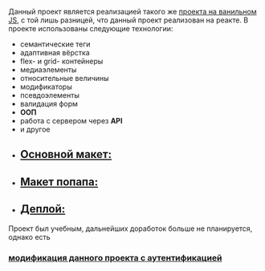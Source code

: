 Данный проект является реализацией такого же [проекта на ванильном JS](https://github.com/loki87by/mesto), с той лишь разницей, что данный проект реализован на реакте. 
В проекте использованы следующие технологии: 
* семантические теги 
* адаптивная вёрстка 
* flex- и grid- контейнеры 
* медиаэлементы 
* относительные величины 
* модификаторы 
* псевдоэлементы
* валидация форм
* **ООП**
* работа с сервером через **API**
* и другое 
* ## [Основной макет:](https://www.figma.com/file/bjyvbKKJN2naO0ucURl2Z0/JavaScript.-Sprint-5?node-id=0%3A1) 
* ## [Макет попапа:](https://www.figma.com/file/kRVLKwYG3d1HGLvh7JFWRT/JavaScript.-Sprint-6?node-id=0%3A1) 
* ## [Деплой:](https://loki87by.github.io/mesto-react/) 

Проект был учебным, дальнейших доработок больше не планируется, однако есть  
### [модификация данного проекта с аутентификацией ](https://github.com/loki87by/react-mesto-auth) 
